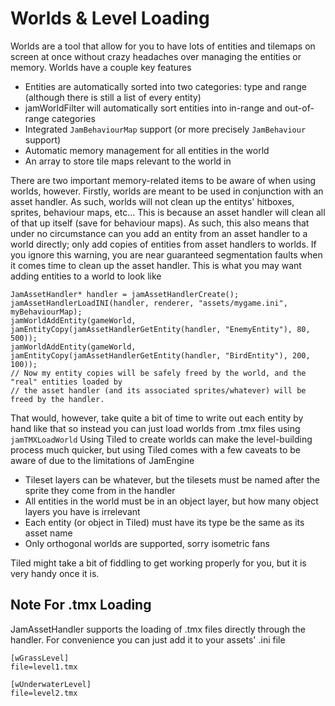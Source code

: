 Worlds & Level Loading
======================
Worlds are a tool that allow for you to have lots of entities and tilemaps on
screen at once without crazy headaches over managing the entities or memory.
Worlds have a couple key features

 + Entities are automatically sorted into two categories: type and range (although there is still a list of every entity)
 + jamWorldFilter will automatically sort entities into in-range and out-of-range categories
 + Integrated `JamBehaviourMap` support (or more precisely `JamBehaviour` support)
 + Automatic memory management for all entities in the world
 + An array to store tile maps relevant to the world in

There are two important memory-related items to be aware of when using worlds, however.
Firstly, worlds are meant to be used in conjunction with an asset handler. As
such, worlds will not clean up the entitys' hitboxes, sprites, behaviour maps, etc...
This is because an asset handler will clean all of that up itself (save for behaviour maps).
As such, this also means that under no circumstance can you add an entity from an asset handler
to a world directly; only add copies of entities from asset handlers to worlds. 
If you ignore this warning, you are near guaranteed segmentation faults when it comes
time to clean up the asset handler. This is what you may want adding entities to
a world to look like

    JamAssetHandler* handler = jamAssetHandlerCreate();
    jamAssetHandlerLoadINI(handler, renderer, "assets/mygame.ini", myBehaviourMap);
    jamWorldAddEntity(gameWorld, jamEntityCopy(jamAssetHandlerGetEntity(handler, "EnemyEntity"), 80, 500));
    jamWorldAddEntity(gameWorld, jamEntityCopy(jamAssetHandlerGetEntity(handler, "BirdEntity"), 200, 100));
    // Now my entity copies will be safely freed by the world, and the "real" entities loaded by
    // the asset handler (and its associated sprites/whatever) will be freed by the handler.

That would, however, take quite a bit of time to write out each entity by hand like that so
instead you can just load worlds from .tmx files using `jamTMXLoadWorld` Using Tiled to
create worlds can make the level-building process much quicker, but using Tiled comes
with a few caveats to be aware of due to the limitations of JamEngine

 + Tileset layers can be whatever, but the tilesets must be named after the sprite they come from in the handler
 + All entities in the world must be in an object layer, but how many object layers you have is irrelevant
 + Each entity (or object in Tiled) must have its type be the same as its asset name
 + Only orthogonal worlds are supported, sorry isometric fans

Tiled might take a bit of fiddling to get working properly for you, but it is very
handy once it is.

Note For .tmx Loading
---------------------

JamAssetHandler supports the loading of .tmx files directly through the handler. For convenience
you can just add it to your assets' .ini file

    [wGrassLevel]
    file=level1.tmx
    
    [wUnderwaterLevel]
    file=level2.tmx
